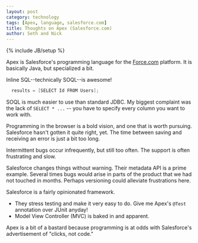 ```yaml
---
layout: post
category: technology
tags: [Apex, language, salesforce.com]
title: Thoughts on Apex (Salesforce.com)
author: Seth and Nick
---
```

{% include JB/setup %}

Apex is Salesforce's programming language for the [Force.com](http://en.wikipedia.org/wiki/Salesforce.com#Force.com_platform) platform. It is basically Java, but specialized a bit.

Inline SQL--technically SOQL--is awesome!

```java
  results = [SELECT Id FROM Users];
```

SOQL is much easier to use than standard JDBC. My biggest complaint was the lack of `SELECT * ...` -- you have to specify every column you want to work with.

Programming in the browser is a bold vision, and one that is worth pursuing. Salesforce hasn't gotten it quite right, yet. The time between saving and receiving an error is just a bit too long.

Intermittent bugs occur infrequently, but still too often. The support is often frustrating and slow.

Salesforce changes things without warning. Their metadata API is a prime example. Several times bugs would arise in parts of the product that we had not touched in months. Perhaps versioning could alleviate frustrations here.

Salesforce is a fairly opinionated framework. 
 - They stress testing and make it very easy to do. Give me Apex's `@Test` annotation over JUnit anyday!
 - Model View Controller (MVC) is baked in and apparent.

Apex is a bit of a bastard because programming is at odds with Salesforce's advertisement of "clicks, not code."
